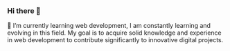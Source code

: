 ### Hi there 👋

🌱 I’m currently learning web development, I am constantly learning and evolving in this field. My goal is to acquire solid knowledge and experience in web development to contribute significantly to innovative digital projects.
<!--
**EverardoNava/EverardoNava** is a ✨ _special_ ✨ repository because its `README.md` (this file) appears on your GitHub profile.

Here are some ideas to get you started:

- 🔭 I’m currently working on ...
- 🌱 I’m currently learning ...
- 👯 I’m looking to collaborate on ...
- 🤔 I’m looking for help with ...
- 💬 Ask me about ...
- 📫 How to reach me: ...
- 😄 Pronouns: ...
- ⚡ Fun fact: ...
-->
